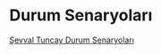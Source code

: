 # Durum Senaryoları

[Şevval Tuncay Durum Senaryoları](https://github.com/sevvaltuncay/cloudgazer-weatherapp/files/14984282/sevvaltuncaysenaryo.pdf)



